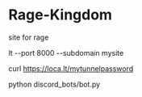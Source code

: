 # Rage-Kingdom
site for rage



lt --port 8000 --subdomain mysite

curl https://loca.lt/mytunnelpassword 

python discord_bots/bot.py

